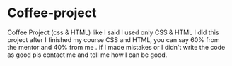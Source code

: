 # Coffee-project
Coffee Project (css &amp; HTML) 
like I said I used only CSS & HTML 
I did this project after I finished my course CSS and HTML, you can say 60% from the mentor and 40% from me .
if I made mistakes or I didn't write the code as good pls contact me and tell me how I can be good.

